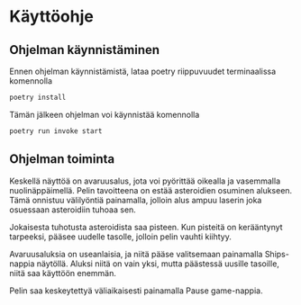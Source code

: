 # Käyttöohje

## Ohjelman käynnistäminen
Ennen ohjelman käynnistämistä, lataa poetry riippuvuudet terminaalissa komennolla
```bash
poetry install
```
Tämän jälkeen ohjelman voi käynnistää komennolla
```bash
poetry run invoke start
```

## Ohjelman toiminta
Keskellä näyttöä on avaruusalus, jota voi pyörittää oikealla ja vasemmalla nuolinäppäimellä. Pelin tavoitteena on estää asteroidien osuminen alukseen. Tämä onnistuu välilyöntiä painamalla, jolloin alus ampuu laserin joka osuessaan asteroidiin tuhoaa sen.

Jokaisesta tuhotusta asteroidista saa pisteen. Kun pisteitä on kerääntynyt tarpeeksi, pääsee uudelle tasolle, jolloin pelin vauhti kiihtyy. 

Avaruusaluksia on useanlaisia, ja niitä pääse valitsemaan painamalla Ships-nappia näytöllä. Aluksi niitä on vain yksi, mutta päästessä uusille tasoille, niitä saa käyttöön enemmän.

Pelin saa keskeytettyä väliaikaisesti painamalla Pause game-nappia.
